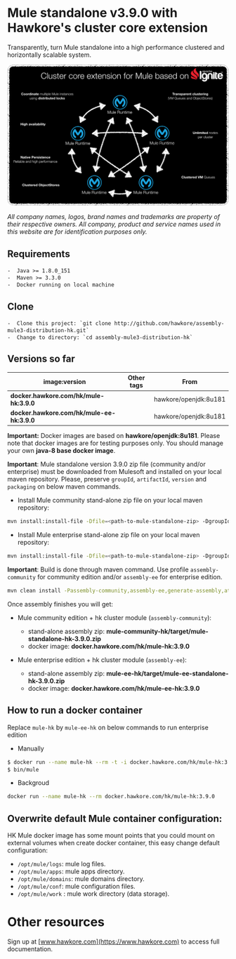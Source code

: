# Mule standalone v3.9.0 with Hawkore's cluster core extension

Transparently, turn Mule standalone into a high performance clustered and horizontally scalable system.

![connector](assets/core-extension.png)

*All company names, logos, brand names and trademarks are property of their respective owners. All company, product and service names used in this website are for identification purposes only.*

## Requirements

	-  Java >= 1.8.0_151
	-  Maven >= 3.3.0
    -  Docker running on local machine

## Clone

	-  Clone this project: `git clone http://github.com/hawkore/assembly-mule3-distribution-hk.git`
	-  Change to directory: `cd assembly-mule3-distribution-hk`

## Versions so far

| image:version                                | Other tags | From                     |
| -------------------------------------------- | ---------- | ------------------------ |
| **docker.hawkore.com/hk/mule-hk:3.9.0**      |            | hawkore/openjdk:8u181 |
| **docker.hawkore.com/hk/mule-ee-hk:3.9.0**   |            | hawkore/openjdk:8u181 |


**Important:** Docker images are based on **hawkore/openjdk:8u181**. Please note that docker images are for testing purposes only. You should manage your own **java-8 base docker image**.

**Important**: Mule standalone version 3.9.0 zip file (community and/or enterprise) must be downloaded from Mulesoft and installed on your local maven repository. Please, preserve `groupId`, `artifactId`, `version` and `packaging` on below maven commands.

* Install Mule community stand-alone zip file on your local maven repository:

```sh
mvn install:install-file -Dfile=<path-to-mule-standalone-zip> -DgroupId=org.mule.distributions -DartifactId=mule-standalone -Dversion=3.9.0 -Dpackaging=zip
```

* Install Mule enterprise stand-alone zip file on your local maven repository:

```sh
mvn install:install-file -Dfile=<path-to-mule-standalone-zip> -DgroupId=com.mulesoft.muleesb.distributions -DartifactId=mule-ee-distribution-standalone -Dversion=3.9.0 -Dpackaging=zip
```

**Important**: Build is done through maven command. Use profile `assembly-community` for community edition and/or `assembly-ee` for enterprise edition.

``` sh
mvn clean install -Passembly-community,assembly-ee,generate-assembly,attach-assembly
```

Once assembly finishes you will get:

* Mule community edition + hk cluster module (`assembly-community`):
    * stand-alone assembly zip: **mule-community-hk/target/mule-standalone-hk-3.9.0.zip**
    * docker image: **docker.hawkore.com/hk/mule-hk:3.9.0**

* Mule enterprise edition + hk cluster module (`assembly-ee`):
    * stand-alone assembly zip: **mule-ee-hk/target/mule-ee-standalone-hk-3.9.0.zip**
    * docker image: **docker.hawkore.com/hk/mule-ee-hk:3.9.0**

## How to run a docker container

Replace `mule-hk` by `mule-ee-hk` on below commands to run enterprise edition
 
 - Manually

``` sh
$ docker run --name mule-hk --rm -t -i docker.hawkore.com/hk/mule-hk:3.9.0 /bin/bash
$ bin/mule
```

 - Backgroud

``` sh
docker run --name mule-hk --rm docker.hawkore.com/hk/mule-hk:3.9.0
```

## Overwrite default Mule container configuration:

HK Mule docker image has some mount points that you could mount on external volumes when create docker container, this easy change default configuration:

* `/opt/mule/logs`: mule log files.
* `/opt/mule/apps`: mule apps directory.
* `/opt/mule/domains`: mule domains directory.
* `/opt/mule/conf`: mule configuration files.
* `/opt/mule/work` : mule work directory (data storage).

# Other resources

Sign up at [www.hawkore.com](https://www.hawkore.com) to access full documentation.

